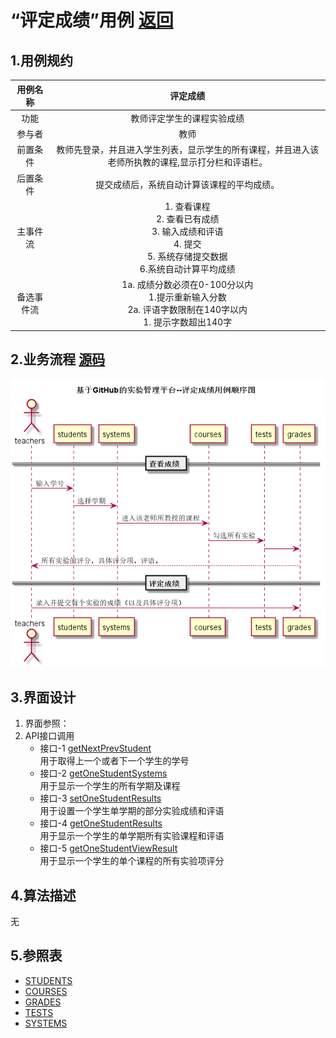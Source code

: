 # “评定成绩”用例 [返回](./README.md)

## 1.用例规约

|用例名称|评定成绩|
|:---:|:--:|
|功能|教师评定学生的课程实验成绩|
|参与者|教师|
|前置条件|教师先登录，并且进入学生列表，显示学生的所有课程，并且进入该老师所执教的课程,显示打分栏和评语栏。|
|后置条件|提交成绩后，系统自动计算该课程的平均成绩。|
|主事件流|<div>1. 查看课程</div><div>2. 查看已有成绩</div><div>3. 输入成绩和评语</div><div>4. 提交</div><div>5. 系统存储提交数据</div><div>6.系统自动计算平均成绩</div>|
|备选事件流|<div>1a. 成绩分数必须在0-100分以内</div><div>1.提示重新输入分数</div><div>2a. 评语字数限制在140字以内</div><div>1. 提示字数超出140字</div>|
## 2.业务流程 [源码](../src/reviewResult.puml)

![](../reviewResult.png)

## 3.界面设计
1. 界面参照：
2. API接口调用 
    * 接口-1 [getNextPrevStudent](../接口/getNextPrevStudent.md)
      <div>用于取得上一个或者下一个学生的学号</div>
    * 接口-2 [getOneStudentSystems](../接口/getOneStudentSystems.md)
      <div>用于显示一个学生的所有学期及课程</div>
    * 接口-3 [setOneStudentResults](../接口/setOneStudentResults.md)
      <div>用于设置一个学生单学期的部分实验成绩和评语</div>
    * 接口-4 [getOneStudentResults](../接口/getOneStudentResults.md)
      <div>用于显示一个学生的单学期所有实验课程和评语</div>
    * 接口-5 [getOneStudentViewResult](../接口/getOneStudentViewResult.md)
      <div>用于显示一个学生的单个课程的所有实验项评分</div>


## 4.算法描述

无

## 5.参照表
* [STUDENTS](../数据库文件设计.md)
* [COURSES](../数据库文件设计.md)
* [GRADES](../数据库文件设计.md)
* [TESTS](../数据库文件设计.md)
* [SYSTEMS](../数据库文件设计.md)